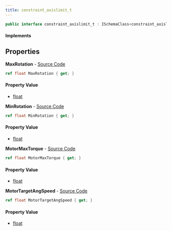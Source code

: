 ```yaml
---
title: constraint_axislimit_t
---
```


```csharp
public interface constraint_axislimit_t : ISchemaClass<constraint_axislimit_t>, ISchemaField, ISchemaClass, INativeHandle
```

#### Implements

## Properties

**MaxRotation** - [Source Code](https://github.com/swiftly-solution/swiftlys2/blob/main/managed/src/SwiftlyS2.Generated/Schemas/Interfaces/constraint_axislimit_t.cs#L18)

```csharp
ref float MaxRotation { get; }
```

#### Property Value

- [float](https://learn.microsoft.com/dotnet/api/system.single)

**MinRotation** - [Source Code](https://github.com/swiftly-solution/swiftlys2/blob/main/managed/src/SwiftlyS2.Generated/Schemas/Interfaces/constraint_axislimit_t.cs#L16)

```csharp
ref float MinRotation { get; }
```

#### Property Value

- [float](https://learn.microsoft.com/dotnet/api/system.single)

**MotorMaxTorque** - [Source Code](https://github.com/swiftly-solution/swiftlys2/blob/main/managed/src/SwiftlyS2.Generated/Schemas/Interfaces/constraint_axislimit_t.cs#L22)

```csharp
ref float MotorMaxTorque { get; }
```

#### Property Value

- [float](https://learn.microsoft.com/dotnet/api/system.single)

**MotorTargetAngSpeed** - [Source Code](https://github.com/swiftly-solution/swiftlys2/blob/main/managed/src/SwiftlyS2.Generated/Schemas/Interfaces/constraint_axislimit_t.cs#L20)

```csharp
ref float MotorTargetAngSpeed { get; }
```

#### Property Value

- [float](https://learn.microsoft.com/dotnet/api/system.single)

